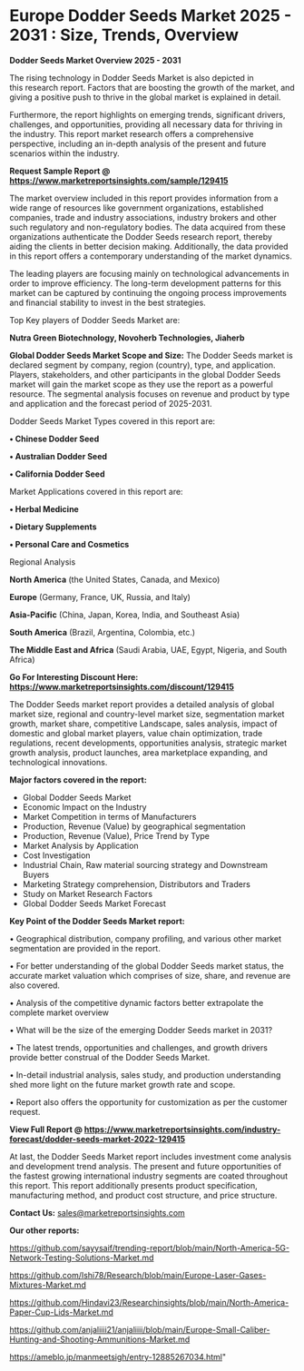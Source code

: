  # Europe Dodder Seeds Market 2025 - 2031 : Size, Trends, Overview

<Strong> Dodder Seeds Market Overview 2025 - 2031</strong>

The rising technology in Dodder Seeds Market is also depicted in this research report. Factors that are boosting the growth of the market, and giving a positive push to thrive in the global market is explained in detail.

Furthermore, the report highlights on emerging trends, significant drivers, challenges, and opportunities, providing all necessary data for thriving in the industry. This report market research offers a comprehensive perspective, including an in-depth analysis of the present and future scenarios within the industry.

<strong>Request Sample Report @ <a href=https://www.marketreportsinsights.com/sample/129415>https://www.marketreportsinsights.com/sample/129415</a></strong>

The market overview included in this report provides information from a wide range of resources like government organizations, established companies, trade and industry associations, industry brokers and other such regulatory and non-regulatory bodies. The data acquired from these organizations authenticate the Dodder Seeds research report, thereby aiding the clients in better decision making. Additionally, the data provided in this report offers a contemporary understanding of the market dynamics.

The leading players are focusing mainly on technological advancements in order to improve efficiency. The long-term development patterns for this market can be captured by continuing the ongoing process improvements and financial stability to invest in the best strategies.

Top Key players of Dodder Seeds Market are:

<strong>Nutra Green Biotechnology, Novoherb Technologies, Jiaherb</strong>

<strong><b>Global Dodder Seeds Market Scope and Size:</b></strong>
The Dodder Seeds market is declared segment by company, region (country), type, and application. Players, stakeholders, and other participants in the global Dodder Seeds market will gain the market scope as they use the report as a powerful resource. The segmental analysis focuses on revenue and product by type and application and the forecast period of 2025-2031.

Dodder Seeds Market Types covered in this report are:

<strong>• Chinese Dodder Seed

• Australian Dodder Seed

• California Dodder Seed</strong>

Market Applications covered in this report are:

<strong>• Herbal Medicine

• Dietary Supplements

• Personal Care and Cosmetics</strong> 

Regional Analysis

<strong>North America</strong> (the United States, Canada, and Mexico)

<strong>Europe</strong> (Germany, France, UK, Russia, and Italy)

<strong>Asia-Pacific</strong> (China, Japan, Korea, India, and Southeast Asia)

<strong>South America</strong> (Brazil, Argentina, Colombia, etc.)

<strong>The Middle East and Africa</strong> (Saudi Arabia, UAE, Egypt, Nigeria, and South Africa)

<strong>Go For Interesting Discount Here: <a href=https://www.marketreportsinsights.com/discount/129415>https://www.marketreportsinsights.com/discount/129415</a></strong>

The Dodder Seeds market report provides a detailed analysis of global market size, regional and country-level market size, segmentation market growth, market share, competitive Landscape, sales analysis, impact of domestic and global market players, value chain optimization, trade regulations, recent developments, opportunities analysis, strategic market growth analysis, product launches, area marketplace expanding, and technological innovations.

<strong><b>Major factors covered in the report:</b></strong>
<ul>
  <li>Global Dodder Seeds Market </li>
  <li>Economic Impact on the Industry</li>
  <li>Market Competition in terms of Manufacturers</li>
  <li>Production, Revenue (Value) by geographical segmentation</li>
  <li>Production, Revenue (Value), Price Trend by Type</li>
  <li>Market Analysis by Application</li>
  <li>Cost Investigation</li>
  <li>Industrial Chain, Raw material sourcing strategy and Downstream Buyers</li>
  <li>Marketing Strategy comprehension, Distributors and Traders</li>
  <li>Study on Market Research Factors</li>
  <li>Global Dodder Seeds Market Forecast</li>
</ul>

<strong><b>Key Point of the Dodder Seeds Market report:</b></strong>

• Geographical distribution, company profiling, and various other market segmentation are provided in the report.

• For better understanding of the global Dodder Seeds market status, the accurate market valuation which comprises of size, share, and revenue are also covered.

• Analysis of the competitive dynamic factors better extrapolate the complete market overview

• What will be the size of the emerging Dodder Seeds market in 2031?

• The latest trends, opportunities and challenges, and growth drivers provide better construal of the Dodder Seeds Market.

• In-detail industrial analysis, sales study, and production understanding shed more light on the future market growth rate and scope.

• Report also offers the opportunity for customization as per the customer request.

<strong><b>View Full Report @ <a href=https://www.marketreportsinsights.com/industry-forecast/dodder-seeds-market-2022-129415>https://www.marketreportsinsights.com/industry-forecast/dodder-seeds-market-2022-129415</a></b></strong>


At last, the Dodder Seeds Market report includes investment come analysis and development trend analysis. The present and future opportunities of the fastest growing international industry segments are coated throughout this report. This report additionally presents product specification, manufacturing method, and product cost structure, and price structure.

<strong>Contact Us:</strong>
sales@marketreportsinsights.com

<strong>Our other reports:</strong>

<a href=https://github.com/sayysaif/trending-report/blob/main/North-America-5G-Network-Testing-Solutions-Market.md>https://github.com/sayysaif/trending-report/blob/main/North-America-5G-Network-Testing-Solutions-Market.md</a>

<a href=https://github.com/Ishi78/Research/blob/main/Europe-Laser-Gases-Mixtures-Market.md>https://github.com/Ishi78/Research/blob/main/Europe-Laser-Gases-Mixtures-Market.md</a>

<a href=https://github.com/Hindavi23/Researchinsights/blob/main/North-America-Paper-Cup-Lids-Market.md>https://github.com/Hindavi23/Researchinsights/blob/main/North-America-Paper-Cup-Lids-Market.md</a>

<a href=https://github.com/anjaliiii21/anjaliiii/blob/main/Europe-Small-Caliber-Hunting-and-Shooting-Ammunitions-Market.md>https://github.com/anjaliiii21/anjaliiii/blob/main/Europe-Small-Caliber-Hunting-and-Shooting-Ammunitions-Market.md</a>

<a href=https://ameblo.jp/manmeetsigh/entry-12885267034.html>https://ameblo.jp/manmeetsigh/entry-12885267034.html</a>"
